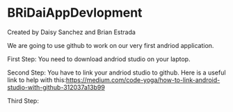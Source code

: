 # BRiDaiAppDevlopment

Created by Daisy Sanchez and Brian Estrada

We are going to use github to work on our very first andriod application.

First Step: You need to download andriod studio on your laptop.

Second Step: You have to link your andriod studio to github. 
Here is a useful link to help with this:https://medium.com/code-yoga/how-to-link-android-studio-with-github-312037a13b99

Third Step: 
